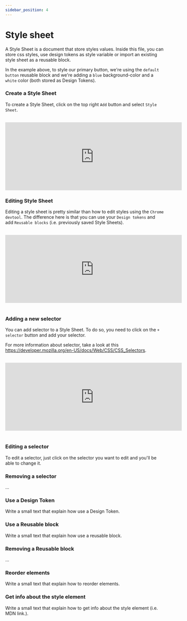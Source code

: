 ```yaml
---
sidebar_position: 4
---
```


# Style sheet

A Style Sheet is a document that store styles values. Inside this file, you can store css styles, use design tokens as style variable or import an existing style sheet as a reusable block.

In the example above, to style our primary button, we're using the `default button` reusable block and we're adding a `blue` background-color and a `white` color (both stored as Design Tokens).

### Create a Style Sheet

To create a Style Sheet, click on the top right `Add` button and select `Style Sheet`.

<br />
<iframe width="560" height="215" src="https://www.youtube.com/embed/fj-ReuoOkl0" title="YouTube video player" frameborder="0" allow="accelerometer; autoplay; clipboard-write; encrypted-media; gyroscope; picture-in-picture; fullscreen" allowfullscreen></iframe>

<br />

### Editing Style Sheet

Editing a style sheet is pretty similar than how to edit styles using the `Chrome devtool`. The difference here is that you can use your `Design tokens` and add `Reusable blocks` (i.e. previously saved Style Sheets).

<br />

<iframe width="560" height="215" src="https://www.youtube.com/embed/evjuXAO-hME" title="YouTube video player" frameborder="0" allow="accelerometer; autoplay; clipboard-write; encrypted-media; gyroscope; picture-in-picture; fullscreen" allowfullscreen></iframe>

<br />
<br />

### Adding a new selector

You can add selector to a Style Sheet. To do so, you need to click on the `+ selector` button and add your selector.

For more information about selector, take a look at this https://developer.mozilla.org/en-US/docs/Web/CSS/CSS_Selectors.

<br />
<iframe width="560" height="215" src="https://www.youtube.com/embed/bXL7Wiosxb0" title="YouTube video player" frameborder="0" allow="accelerometer; autoplay; clipboard-write; encrypted-media; gyroscope; picture-in-picture; fullscreen" allowfullscreen></iframe>

<br />
<br />

### Editing a selector

To edit a selector, just click on the selector you want to edit and you'll be able to change it.

### Removing a selector

...

### Use a Design Token

Write a small text that explain how use a Design Token.

### Use a Reusable block

Write a small text that explain how use a reusable block.

### Removing a Reusable block

...

### Reorder elements

Write a small text that explain how to reorder elements.

### Get info about the style element

Write a small text that explain how to get info about the style element (i.e. MDN link.).